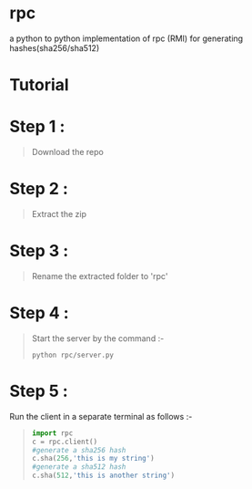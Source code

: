 rpc
===

a python to python implementation of rpc (RMI) for generating hashes(sha256/sha512)

Tutorial
========

Step 1 :
==========
>Download the repo

Step 2 :
==========
>Extract the zip

Step 3 :
==========
>Rename the extracted folder to 'rpc'

Step 4 :
==========
>Start the server by the command :-  
>```shell  
>python rpc/server.py
>```

Step 5 :
==========
Run the client in a separate terminal as follows :-
>```python  
>import rpc  
>c = rpc.client()  
>#generate a sha256 hash  
>c.sha(256,'this is my string')  
>#generate a sha512 hash  
>c.sha(512,'this is another string')  
>```
